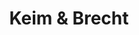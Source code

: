 ---
title: "Keim & Brecht"
url: /biberach-an-der-riss/keim-und-brecht-buergerturmstrasse/
shop: Bäckerei
---